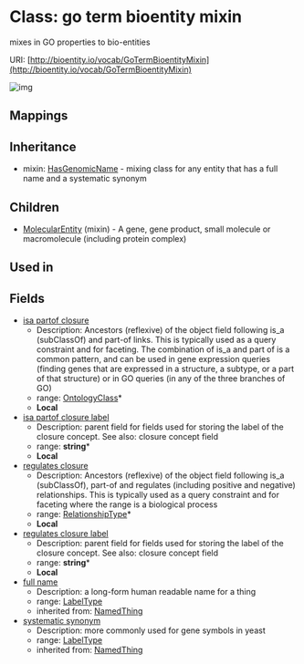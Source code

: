 # Class: go term bioentity mixin


mixes in GO properties to bio-entities

URI: [http://bioentity.io/vocab/GoTermBioentityMixin](http://bioentity.io/vocab/GoTermBioentityMixin)

![img](http://yuml.me/diagram/nofunky;dir:TB/class/\[GoTermBioentityMixin|isa_partof_closure_label:string%20*;regulates_closure_label:string%20*;full_name(i):label_type%20%3F;systematic_synonym(i):label_type%20%3F]-%20regulates%20closure%20*>\[RelationshipType],%20\[GoTermBioentityMixin]-%20isa%20partof%20closure%20*>\[OntologyClass],%20\[GoTermBioentityMixin]uses%20-.->\[HasGenomicName],%20\[MolecularEntity]uses%20-.->\[GoTermBioentityMixin])
## Mappings

## Inheritance

 *  mixin: [HasGenomicName](HasGenomicName.md) - mixing class for any entity that has a full name and a systematic synonym
## Children

 * [MolecularEntity](MolecularEntity.md) (mixin)  - A gene, gene product, small molecule or macromolecule (including protein complex)
## Used in

## Fields

 * [isa partof closure](isa_partof_closure.md)
    * Description: Ancestors (reflexive) of the object field following is_a (subClassOf) and part-of links. This is typically used as a query constraint and for faceting. The combination of is_a and part of is a common pattern, and can be used in gene expression queries (finding genes that are expressed in a structure, a subtype, or a part of that structure) or in GO queries (in any of the three branches of GO)
    * range: [OntologyClass](OntologyClass.md)*
    * __Local__
 * [isa partof closure label](isa_partof_closure_label.md)
    * Description: parent field for fields used for storing the label of the closure concept. See also: closure concept field
    * range: **string***
    * __Local__
 * [regulates closure](regulates_closure.md)
    * Description: Ancestors (reflexive) of the object field following is_a (subClassOf), part-of and regulates (including positive and negative) relationships. This is typically used as a query constraint and for faceting where the range is a biological process
    * range: [RelationshipType](RelationshipType.md)*
    * __Local__
 * [regulates closure label](regulates_closure_label.md)
    * Description: parent field for fields used for storing the label of the closure concept. See also: closure concept field
    * range: **string***
    * __Local__
 * [full name](full_name.md)
    * Description: a long-form human readable name for a thing
    * range: [LabelType](LabelType.md)
    * inherited from: [NamedThing](NamedThing.md)
 * [systematic synonym](systematic_synonym.md)
    * Description: more commonly used for gene symbols in yeast
    * range: [LabelType](LabelType.md)
    * inherited from: [NamedThing](NamedThing.md)
